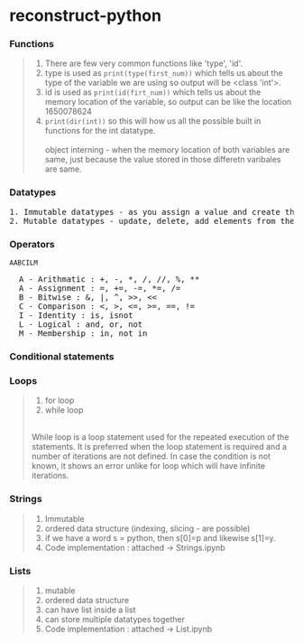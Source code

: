 # reconstruct-python

### Functions 
> 1. There are few very common functions like 'type', 'id'.
> 2. type is used as `print(type(first_num))` which tells us about the type of the variable we are using so output will be <class 'int'>.
> 3. id is used as `print(id(firt_num))` which tells us about the memory location of the variable, so output can be like the location 1650078624
> 4. `print(dir(int))` so this will how us all the possible built in functions for the int datatype.
<br> </br>
> object interning - when the memory location of both variables are same, just because the value stored in those differetn varibales are same.

### Datatypes 
<pre>
1. Immutable datatypes - as you assign a value and create the object, you can't modify the value stored in it -> int, float, booleans, strings, tuples
2. Mutable datatypes - update, delete, add elements from the same variable or same memory location -> list, dictionary,set
</pre>

### Operators
`AABCILM`

<pre>
  A - Arithmatic : +, -, *, /, //, %, **
  A - Assignment : =, +=, -=, *=, /=
  B - Bitwise : &, |, ^, >>, <<
  C - Comparison : <, >, <=, >=, ==, !=
  I - Identity : is, isnot
  L - Logical : and, or, not
  M - Membership : in, not in
</pre>

### Conditional statements
### Loops 
> 1. for loop
> 2. while loop
><br>
> While loop is a loop statement used for the repeated execution of the statements. It is preferred when the loop statement is required and a number of iterations are not defined. In case the condition is not known, it shows an error unlike for loop which will have infinite iterations.

### Strings
> 1. Immutable
> 2. ordered data structure (indexing, slicing - are possible)
> 3. if we have a word s = python, then s[0]=p and likewise s[1]=y.
> 4. Code implementation : attached -> Strings.ipynb

### Lists
> 1. mutable
> 2. ordered data structure
> 3. can have list inside a list
> 4. can store multiple datatypes together
> 5. Code implementation : attached -> List.ipynb








